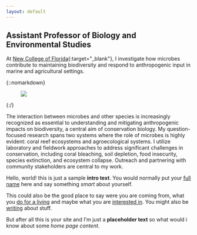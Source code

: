 ```yaml
---
layout: default
---
```


<div class="lead pretty-links">

## Assistant Professor of Biology and Environmental Studies

At [New College of Florida](https://www.ncf.edu/academics/undergraduate-program/division-of-natural-sciences/biology/){:target="_blank"}, I investigate how microbes contribute to maintaining biodiversity and respond to anthropogenic input in marine and agricultural settings.

{::nomarkdown} 
<figure class="site-profile">
    <img src="{{ site.baseurl }}/assets/img/profile.jpg">
</figure>
{:/}

The interaction between microbes and other species is increasingly recognized as essential to understanding and mitigating anthropogenic impacts on biodiversity, a central aim of conservation biology. My question-focused research spans two systems where the role of microbes is highly evident: coral reef ecosystems and agroecological systems. I utilize laboratory and fieldwork approaches to address significant challenges in conservation, including coral bleaching, soil depletion, food insecurity, species extinction, and ecosystem collapse. Outreach and partnering with community stakeholders are central to my work.

  Hello, world! this is just a sample **intro text**. You would normally put your [full name](about/) here and say something *smart* about yourself.

  This could also be the good place to say were you are coming from, what you [do for a living](work/) and maybe what you are [interested in](projects/). You might also be [writing](articles/) about stuff.

  But after all this is your site and I'm just a **placeholder text** so what would i know about some *home page content*.
</div>
